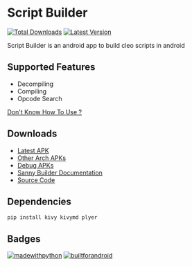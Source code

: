 # Script Builder

[![Total Downloads](https://img.shields.io/github/downloads/360modder/script-builder/total.svg)](https://github.com/360modder/script-builder/releases/)
[![Latest Version](https://img.shields.io/github/release/360modder/script-builder.svg)](https://github.com/360modder/script-builder/releases/)

Script Builder is an android app to build cleo scripts in android

## Supported Features

- Decompiling
- Compiling
- Opcode Search

[Don't Know How To Use ?](https://github.com/360modder/script-builder/tree/main/ignore/How%20To%20Use%20Script%20Builder)

## Downloads

- [Latest APK](https://github.com/360modder/script-builder/releases/download/v0.1-beta/scriptbuilder-0.1-armeabi-v7a-release-optimized-signed.apk)
- [Other Arch APKs](https://github.com/360modder/script-builder/releases/tag/v0.1-beta)
- [Debug APKs](https://github.com/360modder/script-builder/releases/download/v0.1-beta/scriptbuilder-0.1-debug-apks.zip)
- [Sanny Builder Documentation](https://github.com/360modder/script-builder/raw/main/ignore/Sanny%20Builder%20Documentation.zip)
- [Source Code](https://github.com/360modder/script-builder/archive/v0.1-beta.zip)

## Dependencies

`pip install kivy kivymd plyer`

## Badges

[![madewithpython](https://forthebadge.com/images/badges/made-with-python.svg)](https://github.com/360modder)
[![builtforandroid](https://forthebadge.com/images/badges/built-for-android.svg)](https://github.com/360modder)
